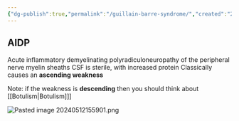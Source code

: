 ```yaml
---
{"dg-publish":true,"permalink":"/guillain-barre-syndrome/","created":"2024-05-12T15:58:54.837-07:00","updated":"2025-09-21T18:19:39.718-07:00"}
---
```



## AIDP
Acute inflammatory demyelinating polyradiculoneuropathy of the peripheral nerve myelin sheaths
CSF is sterile, with increased protein
Classically causes an **ascending weakness**


Note: if the weakness is **descending** then you should think about [[Botulism\|Botulism]]]

![Pasted image 20240512155901.png](/img/user/assets/Pasted%20image%2020240512155901.png)